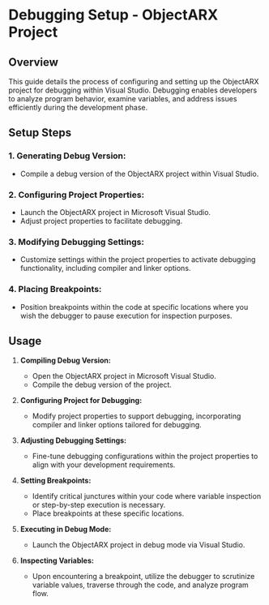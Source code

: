 # Debugging Setup - ObjectARX Project

## Overview

This guide details the process of configuring and setting up the ObjectARX project for debugging within Visual Studio. Debugging enables developers to analyze program behavior, examine variables, and address issues efficiently during the development phase.

## Setup Steps

### 1. Generating Debug Version:

   - Compile a debug version of the ObjectARX project within Visual Studio.

### 2. Configuring Project Properties:

   - Launch the ObjectARX project in Microsoft Visual Studio.
   - Adjust project properties to facilitate debugging.

### 3. Modifying Debugging Settings:

   - Customize settings within the project properties to activate debugging functionality, including compiler and linker options.

### 4. Placing Breakpoints:

   - Position breakpoints within the code at specific locations where you wish the debugger to pause execution for inspection purposes.

## Usage

1. **Compiling Debug Version:**
   - Open the ObjectARX project in Microsoft Visual Studio.
   - Compile the debug version of the project.

2. **Configuring Project for Debugging:**
   - Modify project properties to support debugging, incorporating compiler and linker options tailored for debugging.

3. **Adjusting Debugging Settings:**
   - Fine-tune debugging configurations within the project properties to align with your development requirements.

4. **Setting Breakpoints:**
   - Identify critical junctures within your code where variable inspection or step-by-step execution is necessary.
   - Place breakpoints at these specific locations.

5. **Executing in Debug Mode:**
   - Launch the ObjectARX project in debug mode via Visual Studio.

6. **Inspecting Variables:**
   - Upon encountering a breakpoint, utilize the debugger to scrutinize variable values, traverse through the code, and analyze program flow.